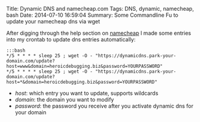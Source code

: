 Title: Dynamic DNS and namecheap.com
Tags: DNS, dynamic, namecheap, bash
Date: 2014-07-10 16:59:04
Summary: Some Commandline Fu to update your namecheap dns via wget

After digging through the help section on [namecheap][namecheap] I made some entries into my crontab to update dns entries automatically:

    :::bash
    */5 * * * * sleep 25 ; wget -O - "https://dynamicdns.park-your-domain.com/update?host=www&domain=heroicdebugging.biz&password=YOURPASSWORD"
    */5 * * * * sleep 25 ; wget -O - "https://dynamicdns.park-your-domain.com/update?host=*&domain=heroicdebugging.biz&password=YOURPASSWORD"
    
*   *host*: which entry you want to update, supports wildcards
*   *domain*: the domain you want to modify
*   *password*: the password you receive after you activate dynamic dns for your domain

[namecheap]: http://namecheap.com "namecheap"